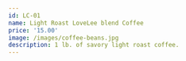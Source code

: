 ```yaml
---
id: LC-01
name: Light Roast LoveLee blend Coffee
price: '15.00'
image: /images/coffee-beans.jpg
description: 1 lb. of savory light roast coffee.
---
```


